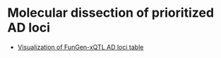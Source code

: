 # Molecular dissection of prioritized AD loci 

- [Visualization of FunGen-xQTL AD loci table](Figure_6_AD_loci_table_visualization)
